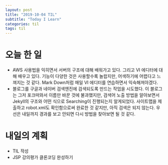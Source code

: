 ```yaml
---
layout: post
title: "2019-10-04 TIL"
subtitle: "Today I Learn"
categories: til
tags: til
---
```


# 오늘 한 일
   - AWS 사용법을 익히면서 서버의 구조에 대해 배워가고 있다. 그리고 VI 에디터에 대해 배우고 있다. 기능이 다양한 것은 사용할수록 놀랍지만, 어색하기에 어렵다고 느껴지는 것 같다. Mark Down처럼 매일 VI 에디터를 연습하면서 익숙해져야겠다.
   - 블로그를 구글과 네이버 검색엔진에 검색되도록 만드는 작업을 시도했다. 이 블로그는 그저 포크떠와서 이름만 바꾼 것에 불과했지만, 검색어 노출 방법을 알아보면서 Jekyll의 구조와 어떤 식으로 Searching이 진행되는지 알게되었다. 사이트맵을 제출하고 robot.xml도 확인함으로써 완료한 것 같지만, 아직 검색은 되지 않는다. 우선은 내일까지 경과를 보고 안되면 다시 방법을 찾아보면 될 것 같다.
  

# 내일의 계획
   - TIL 작성
   - JSP 강의평가 클론코딩 완성하기